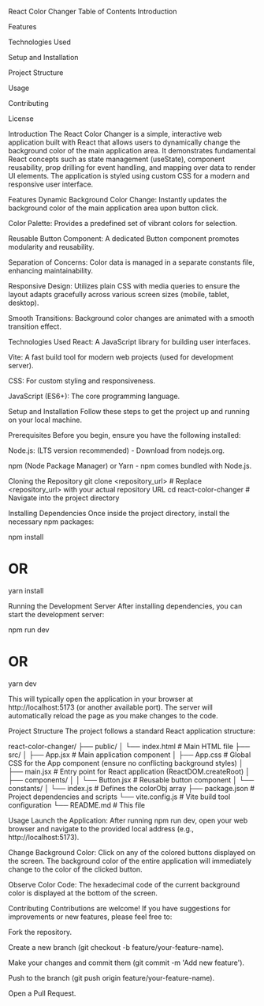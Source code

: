 React Color Changer
Table of Contents
Introduction

Features

Technologies Used

Setup and Installation

Project Structure

Usage

Contributing

License

Introduction
The React Color Changer is a simple, interactive web application built with React that allows users to dynamically change the background color of the main application area. It demonstrates fundamental React concepts such as state management (useState), component reusability, prop drilling for event handling, and mapping over data to render UI elements. The application is styled using custom CSS for a modern and responsive user interface.

Features
Dynamic Background Color Change: Instantly updates the background color of the main application area upon button click.

Color Palette: Provides a predefined set of vibrant colors for selection.

Reusable Button Component: A dedicated Button component promotes modularity and reusability.

Separation of Concerns: Color data is managed in a separate constants file, enhancing maintainability.

Responsive Design: Utilizes plain CSS with media queries to ensure the layout adapts gracefully across various screen sizes (mobile, tablet, desktop).

Smooth Transitions: Background color changes are animated with a smooth transition effect.

Technologies Used
React: A JavaScript library for building user interfaces.

Vite: A fast build tool for modern web projects (used for development server).

CSS: For custom styling and responsiveness.

JavaScript (ES6+): The core programming language.

Setup and Installation
Follow these steps to get the project up and running on your local machine.

Prerequisites
Before you begin, ensure you have the following installed:

Node.js: (LTS version recommended) - Download from nodejs.org.

npm (Node Package Manager) or Yarn - npm comes bundled with Node.js.

Cloning the Repository
git clone <repository_url> # Replace <repository_url> with your actual repository URL
cd react-color-changer    # Navigate into the project directory

Installing Dependencies
Once inside the project directory, install the necessary npm packages:

npm install
# OR
yarn install

Running the Development Server
After installing dependencies, you can start the development server:

npm run dev
# OR
yarn dev

This will typically open the application in your browser at http://localhost:5173 (or another available port). The server will automatically reload the page as you make changes to the code.

Project Structure
The project follows a standard React application structure:

react-color-changer/
├── public/
│   └── index.html             # Main HTML file
├── src/
│   ├── App.jsx                # Main application component
│   ├── App.css                # Global CSS for the App component (ensure no conflicting background styles)
│   ├── main.jsx               # Entry point for React application (ReactDOM.createRoot)
│   ├── components/
│   │   └── Button.jsx         # Reusable button component
│   └── constants/
│       └── index.js           # Defines the colorObj array
├── package.json               # Project dependencies and scripts
└── vite.config.js             # Vite build tool configuration
└── README.md                  # This file

Usage
Launch the Application: After running npm run dev, open your web browser and navigate to the provided local address (e.g., http://localhost:5173).

Change Background Color: Click on any of the colored buttons displayed on the screen. The background color of the entire application will immediately change to the color of the clicked button.

Observe Color Code: The hexadecimal code of the current background color is displayed at the bottom of the screen.

Contributing
Contributions are welcome! If you have suggestions for improvements or new features, please feel free to:

Fork the repository.

Create a new branch (git checkout -b feature/your-feature-name).

Make your changes and commit them (git commit -m 'Add new feature').

Push to the branch (git push origin feature/your-feature-name).

Open a Pull Request.
